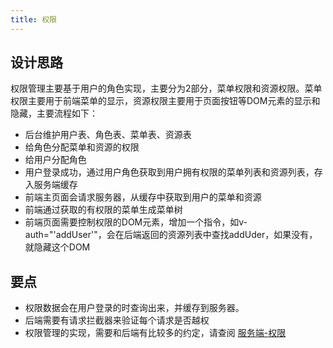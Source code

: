 ```yaml
---
title: 权限
---
```


## 设计思路
权限管理主要基于用户的角色实现，主要分为2部分，菜单权限和资源权限。菜单权限主要用于前端菜单的显示，资源权限主要用于页面按钮等DOM元素的显示和隐藏，主要流程如下：

- 后台维护用户表、角色表、菜单表、资源表
- 给角色分配菜单和资源的权限<Badge text="多对多"></Badge>
- 给用户分配角色<Badge text="一对多"></Badge>
- 用户登录成功，通过用户角色获取到用户拥有权限的菜单列表和资源列表，存入服务端缓存
- 前端主页面会请求服务器，从缓存中获取到用户的菜单和资源
- 前端通过获取的有权限的菜单生成菜单树
- 前端页面需要控制权限的DOM元素，增加一个指令，如v-auth="'addUser'"，会在后端返回的资源列表中查找addUder，如果没有，就隐藏这个DOM

## 要点
- 权限数据会在用户登录的时查询出来，并缓存到服务器。
- 后端需要有请求拦截器来验证每个请求是否越权
- 权限管理的实现，需要和后端有比较多的约定，请查阅 [服务端-权限​](/server/auth.md)